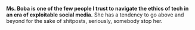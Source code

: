 ---
---

**Ms. Boba is one of the few people I trust to navigate the ethics of tech in an era of exploitable social media.** She has a tendency to go above and beyond for the sake of shitposts, seriously, somebody stop her.
